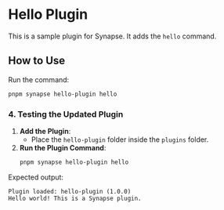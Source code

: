 # Hello Plugin

This is a sample plugin for Synapse. It adds the `hello` command.

## How to Use

Run the command:
```bash
pnpm synapse hello-plugin hello
```
### **4. Testing the Updated Plugin**

1. **Add the Plugin**:
   - Place the `hello-plugin` folder inside the `plugins` folder.
2. **Run the Plugin Command**:
   ```bash
   pnpm synapse hello-plugin hello
   ```
Expected output:
```
Plugin loaded: hello-plugin (1.0.0)
Hello world! This is a Synapse plugin.
```